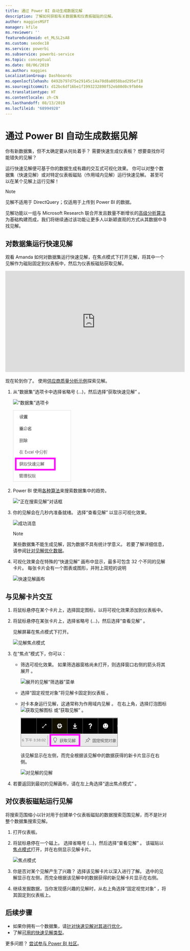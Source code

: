```yaml
---
title: 通过 Power BI 自动生成数据见解
description: 了解如何获取有关数据集和仪表板磁贴的见解。
author: maggiesMSFT
manager: kfile
ms.reviewer: ''
featuredvideoid: et_MLSL2sA8
ms.custom: seodec18
ms.service: powerbi
ms.subservice: powerbi-service
ms.topic: conceptual
ms.date: 08/06/2019
ms.author: maggies
LocalizationGroup: Dashboards
ms.openlocfilehash: 0492b797d75e29145c14a70d8a8058bad295ef18
ms.sourcegitcommit: d12bc6df16be1f1993232898f52eb80d0c9fb04e
ms.translationtype: HT
ms.contentlocale: zh-CN
ms.lasthandoff: 08/13/2019
ms.locfileid: "68994928"
---
```

# <a name="generate-data-insights-automatically-with-power-bi"></a>通过 Power BI 自动生成数据见解
你有新数据集，但不太确定要从何处着手？  需要快速生成仪表板？  想要查找你可能错失的见解？

运行快速见解便可基于你的数据生成有趣的交互式可视化效果。 你可以对整个数据集（快速见解）或对特定仪表板磁贴（作用域内见解）运行快速见解。 甚至可以在某个见解上运行见解！

> [!NOTE]
> 见解不适用于 DirectQuery；仅适用于上传到 Power BI 的数据。
> 

见解功能以一组与 Microsoft Research 联合开发且数量不断增长的[高级分析算法](service-insight-types.md)为基础构建而成，我们将继续通过该功能让更多人以新颖直观的方式从其数据中寻找见解。

## <a name="run-quick-insights-on-a-dataset"></a>对数据集运行快速见解
观看 Amanda 如何对数据集运行快速见解，在焦点模式下打开见解，将其中一个见解作为磁贴固定到仪表板中，然后为仪表板磁贴获取见解。

<iframe width="560" height="315" src="https://www.youtube.com/embed/et_MLSL2sA8" frameborder="0" allowfullscreen></iframe>


现在轮到你了。 使用[供应商质量分析示例](sample-supplier-quality.md)探索见解。

1. 从“数据集”选项卡中选择省略号 (…)，然后选择“获取快速见解”   。
   
    ![“数据集”选项卡](media/service-insights/power-bi-ellipses.png)
   
    ![省略号菜单](media/service-insights/power-bi-tab.png)
2. Power BI 使用[各种算法](service-insight-types.md)来搜索数据集中的趋势。
   
    ![“正在搜索见解”对话框](media/service-insights/pbi_autoinsightssearching.png)
3. 你的见解会在几秒内准备就绪。  选择“查看见解”  以显示可视化效果。
   
    ![成功消息](media/service-insights/pbi_autoinsightsuccess.png)
   
    > [!NOTE]
    > 某些数据集不能生成见解，因为数据不具有统计学意义。  若要了解详细信息，请参阅[针对见解优化数据](service-insights-optimize.md)。
    > 
    
4. 可视化效果会在特殊的“快速见解”  画布中显示，最多可包含 32 个不同的见解卡片。 每张卡片会有一个图表或图形，并附上简短的说明
   
    ![快速见解画布](media/service-insights/power-bi-insights.png)

## <a name="interact-with-the-insight-cards"></a>与见解卡片交互

1. 将鼠标悬停在某个卡片上，选择固定图标，以将可视化效果添加到仪表板中。

2. 将鼠标悬停在某张卡片上，选择省略号 (…)，然后选择“查看见解”  。 

    见解屏幕在焦点模式下打开。
   
    ![见解焦点模式](media/service-insights/power-bi-insight-focus.png)
3. 在“焦点”模式下，你可以：
   
   * 筛选可视化效果。 如果筛选器窗格尚未打开，则选择窗口右侧的箭头将其展开  。

       ![展开的见解“筛选器”菜单](media/service-insights/power-bi-insights-filter-new.png)
   * 选择“固定视觉对象”将见解卡固定到仪表板  。
   * 对卡本身运行见解，这通常称为作用域内见解  。 在右上角，选择灯泡图标 ![获取见解图标](media/service-insights/power-bi-bulb-icon.png) 或“获取见解”  。
     
       ![获取见解图标](media/service-insights/pbi-autoinsights-tile.png)
     
     该见解显示在左侧，而完全根据该见解中的数据获得的新卡片显示在右侧。
     
       ![对见解的见解](media/service-insights/power-bi-insights-on-insights-new.png)
4. 若要返回到最初的见解画布，请在左上角选择“退出焦点模式”  。

## <a name="run-insights-on-a-dashboard-tile"></a>对仪表板磁贴运行见解
将搜索范围缩小以针对用于创建单个仪表板磁贴的数据搜索范围见解，而不是针对整个数据集搜索见解。 

1. 打开仪表板。
2. 将鼠标悬停在一个磁上。 选择省略号 (…)，然后选择“查看见解”  。 该磁贴以[焦点模式](service-focus-mode.md)打开，并在右侧显示见解卡片。    
   
    ![焦点模式](media/service-insights/pbi-insights-tile.png)    
3. 你是否对某个见解产生了兴趣？ 选择该见解卡片以深入进行了解。 选中的见解显示在左侧，而完全根据该见解中的数据获得的新见解卡片显示在右侧。    
4. 继续发掘数据，当你发现感兴趣的见解时，从右上角选择“固定视觉对象”  ，将其固定到仪表板上。

## <a name="next-steps"></a>后续步骤
- 如果你拥有一个数据集，请[针对快速见解对其进行优化](service-insights-optimize.md)。
- 了解[可用的快速见解类型](service-insight-types.md)。

更多问题？ [尝试参与 Power BI 社区](http://community.powerbi.com/)。

